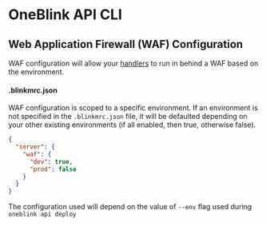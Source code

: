 # OneBlink API CLI

## Web Application Firewall (WAF) Configuration

WAF configuration will allow your [handlers](./handlers.md) to run in behind a WAF based on the environment.

#### .blinkmrc.json

WAF configuration is scoped to a specific environment. If an environment is not specified in the `.blinkmrc.json` file, it will be defaulted depending on your other existing environments (if all enabled, then true, otherwise false).

```json
{
  "server": {
    "waf": {
      "dev": true,
      "prod": false
    }
  }
}
```

The configuration used will depend on the value of `--env` flag used during `oneblink api deploy`
